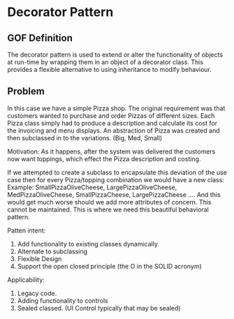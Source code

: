 # Decorator Pattern

## GOF Definition

The decorator pattern is used to extend or alter the functionality of objects at run-time by wrapping them in an object of a decorator class. 
This provides a flexible alternative to using inheritance to modify behaviour.

## Problem

In this case we have a simple Pizza shop. The original requirement was that customers wanted to purchase and order
Pizzas of different sizes. Each Pizza class simply had to produce a description and calculate its cost for the invoicing and menu
displays. An abstraction of Pizza was created and then subclassed in to the variations. (Big, Med, Small)

Motivation:
As it happens, after the system was delivered the customers now want toppings, which effect the Pizza description and costing.

If we attempted to create a subclass to encapsulate this deviation of the use case then
for every Pizza/topping combination we would have a new class:
Example: SmallPizzaOliveCheese, LargePizzaOliveCheese, MedPizzaOliveCheese, SmallPizzaCheese, LargePizzaCheese ....
And this would get much worse should we add more attributes of concern. This cannot be maintained. This is where we need
this beautiful behavioral pattern.


Patten intent:
1. Add functionality to existing classes dynamically
2. Alternate to subclassing
3. Flexible Design
4. Support the open closed principle  (the O in the SOLID acronym)

Applicability:
1. Legacy code.
2. Adding functionality to controls
3. Sealed classed. (UI Control typically that may be sealed)

